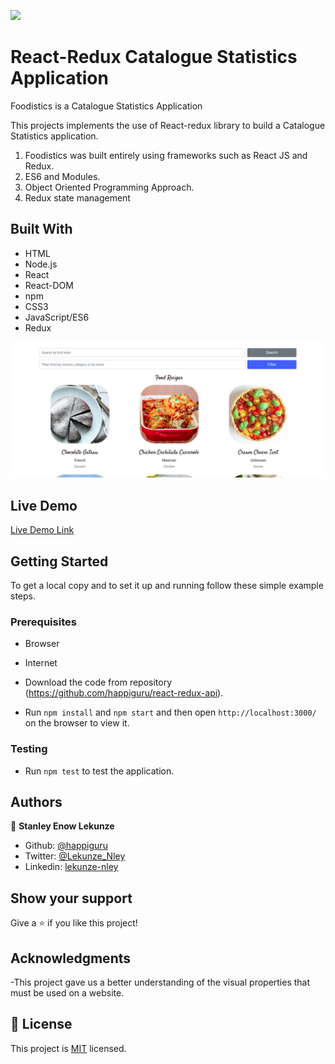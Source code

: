 ![](https://img.shields.io/badge/Microverse-blueviolet)
# React-Redux Catalogue Statistics Application
Foodistics is a Catalogue Statistics Application

This projects implements the use of React-redux library to build a Catalogue Statistics application.

1. Foodistics was built entirely using frameworks such as React JS and Redux.
2. ES6 and Modules.
3. Object Oriented Programming Approach.
4. Redux state management

## Built With

- HTML
- Node.js
- React
- React-DOM
- npm
- CSS3
- JavaScript/ES6
- Redux

![screenshot](./src/images/pict.png)
## Live Demo

[Live Demo Link](https://food-react-redux-api.herokuapp.com/)


## Getting Started


To get a local copy  and to set it up and running follow these simple example steps.

### Prerequisites

- Browser
- Internet

- Download the code from repository (https://github.com/happiguru/react-redux-api).
- Run `npm install` and `npm start` and then open `http://localhost:3000/` on the browser to view it.

### Testing

- Run `npm test` to test the application.

## Authors

👤 **Stanley Enow Lekunze**

- Github: [@happiguru](https://github.com/happiguru)
- Twitter: [@Lekunze_Nley](https://twitter.com/Lekunze_Nley)
- Linkedin: [lekunze-nley](https://www.linkedin.com/in/lekunze-nley/)


## Show your support

Give a ⭐️ if you like this project!

## Acknowledgments
-This project gave us a better understanding of the visual properties that must be used on a website.

## 📝 License

This project is [MIT](LICENSE) licensed.

